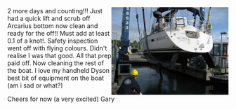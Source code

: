<img style="float:right;height:200px" src="/img/last-scrub-off.jpg" />
2 more days and counting!!! Just had a quick lift and scrub off Arcarius bottom now clean and ready for the off!! Must add at least 0.1 of a knot!. Safety inspection went off with flying colours. Didn't realise I was that good. All that prep paid off. Now cleaning the rest of the boat. I love my handheld Dyson best bit of equipment on the boat (am i sad or what?)

Cheers for now (a very excited) Gary
